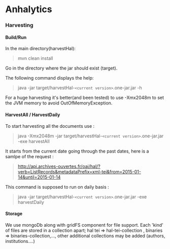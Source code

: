 # Anhalytics

### Harvesting
#### Build/Run
In the main directory(harvestHal):

>mvn clean install

Go in the directory where the jar should exist (target).

The following command displays the help:

>java -jar target/harvestHal-```<current version>```.one-jar.jar -h

For a huge harvesting it's better(and been tested) to use -Xmx2048m to set the JVM memory to avoid OutOfMemoryException.

#### HarvestAll / HarvestDaily
To start harvesting all the documents use :

>java -Xmx2048m -jar target/harvestHal-```<current version>```.one-jar.jar -exe harvestAll

It starts from the current date going through the past dates, here is a samlpe of the request :

>http://api.archives-ouvertes.fr/oai/hal/?verb=ListRecords&metadataPrefix=xml-tei&from=2015-01-14&until=2015-01-14


This command is supposed to run on daily basis :

>java -jar target/harvestHal-```<current version>```.one-jar.jar -exe harvestDaily

#### Storage
We use mongoDb along with gridFS component for file support.
Each 'kind' of files are stored in a collection apart; hal tei => hal-tei-collection , binaries => binaries-collection,..., other additional collections may be added (authors, institutions....)
